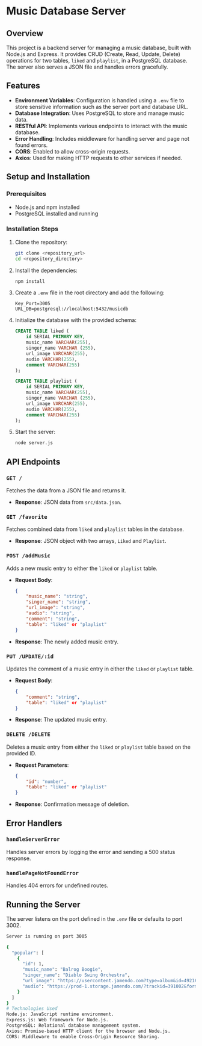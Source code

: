 # Music Database Server

## Overview
This project is a backend server for managing a music database, built with Node.js and Express. It provides CRUD (Create, Read, Update, Delete) operations for two tables, `liked` and `playlist`, in a PostgreSQL database. The server also serves a JSON file and handles errors gracefully.

## Features
- **Environment Variables**: Configuration is handled using a `.env` file to store sensitive information such as the server port and database URL.
- **Database Integration**: Uses PostgreSQL to store and manage music data.
- **RESTful API**: Implements various endpoints to interact with the music database.
- **Error Handling**: Includes middleware for handling server and page not found errors.
- **CORS**: Enabled to allow cross-origin requests.
- **Axios**: Used for making HTTP requests to other services if needed.

## Setup and Installation

### Prerequisites
- Node.js and npm installed
- PostgreSQL installed and running

### Installation Steps
1. Clone the repository:
    ```bash
    git clone <repository_url>
    cd <repository_directory>
    ```

2. Install the dependencies:
    ```bash
    npm install
    ```

3. Create a `.env` file in the root directory and add the following:
    ```env
    Key_Port=3005
    URL_DB=postgresql://localhost:5432/musicdb
    ```

4. Initialize the database with the provided schema:
    ```sql
    CREATE TABLE liked (
        id SERIAL PRIMARY KEY,
        music_name VARCHAR(255),
        singer_name VARCHAR (255),
        url_image VARCHAR(255),
        audio VARCHAR(255), 
        comment VARCHAR(255)
    );

    CREATE TABLE playlist (
        id SERIAL PRIMARY KEY,
        music_name VARCHAR(255),
        singer_name VARCHAR (255),
        url_image VARCHAR(255),
        audio VARCHAR(255),
        comment VARCHAR(255)
    );
    ```

5. Start the server:
    ```bash
    node server.js
    ```

## API Endpoints

### `GET /`
Fetches the data from a JSON file and returns it.
- **Response**: JSON data from `src/data.json`.

### `GET /favorite`
Fetches combined data from `liked` and `playlist` tables in the database.
- **Response**: JSON object with two arrays, `Liked` and `Playlist`.

### `POST /addMusic`
Adds a new music entry to either the `liked` or `playlist` table.
- **Request Body**:
    ```json
    {
        "music_name": "string",
        "singer_name": "string",
        "url_image": "string",
        "audio": "string",
        "comment": "string",
        "table": "liked" or "playlist"
    }
    ```
- **Response**: The newly added music entry.

### `PUT /UPDATE/:id`
Updates the comment of a music entry in either the `liked` or `playlist` table.
- **Request Body**:
    ```json
    {
        "comment": "string",
        "table": "liked" or "playlist"
    }
    ```
- **Response**: The updated music entry.

### `DELETE /DELETE`
Deletes a music entry from either the `liked` or `playlist` table based on the provided ID.
- **Request Parameters**:
    ```json
    {
        "id": "number",
        "table": "liked" or "playlist"
    }
    ```
- **Response**: Confirmation message of deletion.

## Error Handlers
### `handleServerError`
Handles server errors by logging the error and sending a 500 status response.
### `handlePageNotFoundError`
Handles 404 errors for undefined routes.

## Running the Server
The server listens on the port defined in the `.env` file or defaults to port 3002.

```bash
Server is running on port 3005

{
  "popular": [
    {
      "id": 1,
      "music_name": "Balrog Boogie",
      "singer_name": "Diablo Swing Orchestra",
      "url_image": "https://usercontent.jamendo.com?type=album&id=49216&width=300&trackid=391002",
      "audio": "https://prod-1.storage.jamendo.com/?trackid=391002&format=mp31&from=K2GLQltYaVkmH%2Bp%2Fm1eF%2BQ%3D%3D%7CxIs98WZfYI22KHZVuw5JcA%3D%3D"
    }
  ]
}
# Technologies Used
Node.js: JavaScript runtime environment.
Express.js: Web framework for Node.js.
PostgreSQL: Relational database management system.
Axios: Promise-based HTTP client for the browser and Node.js.
CORS: Middleware to enable Cross-Origin Resource Sharing.